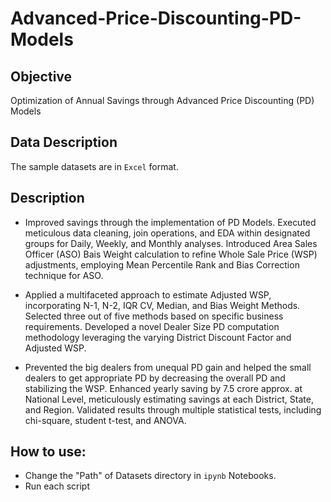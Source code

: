 # Advanced-Price-Discounting-PD-Models

## Objective 
Optimization of Annual Savings through Advanced Price Discounting (PD) Models

## Data Description
The sample datasets are in `Excel` format. 

## Description
- Improved savings through the implementation of PD Models. Executed meticulous data cleaning, join operations, and EDA within
designated groups for Daily, Weekly, and Monthly analyses. Introduced Area Sales Officer (ASO) Bais Weight calculation to refine
Whole Sale Price (WSP) adjustments, employing Mean Percentile Rank and Bias Correction technique for ASO.

- Applied a multifaceted approach to estimate Adjusted WSP, incorporating N-1, N-2, IQR CV, Median, and Bias Weight Methods.
Selected three out of five methods based on specific business requirements. Developed a novel Dealer Size PD computation
methodology leveraging the varying District Discount Factor and Adjusted WSP.

- Prevented the big dealers from unequal PD gain and helped the small dealers to get appropriate PD by decreasing the overall PD
and stabilizing the WSP. Enhanced yearly saving by 7.5 crore approx. at National Level, meticulously estimating savings at each
District, State, and Region. Validated results through multiple statistical tests, including chi-square, student t-test, and ANOVA.

## How to use:
- Change the "Path" of Datasets directory in `ipynb` Notebooks.
- Run each script